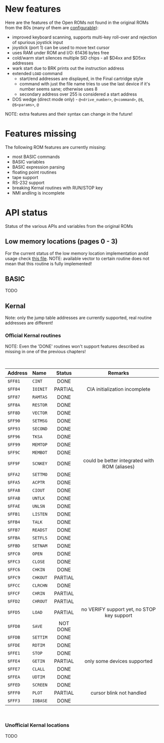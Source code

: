 # New features


Here are the features of the Open ROMs not found in the original ROMs from the 80s (many of them are [configurable](CONFIG.md)):

* improved keyboard scanning, supports multi-key roll-over and rejection of spurious joystick input
* joystick (port 1) can be used to move text cursor
* uses RAM under ROM and I/O: 61436 bytes free
* cold/warm start silences multiple SID chips - all $D4xx and $D5xx addresses
* wark start due to BRK prints out the instruction address
* extended `LOAD` command
    * start/end addresses are displayed, in the Final cartridge style
    * command with just the file name tries to use the last device if it's number seems sane; otherwise uses 8
    * secondary address over 255 is considered a start address
* DOS wedge (direct mode only) - `@<drive_number>`, `@<command>`, `@$`, `@$<params>`, `@`

NOTE: extra features and their syntax can change in the future!


# Features missing


The following ROM features are currently missing:

* most BASIC commands
* BASIC variables
* BASIC expression parsing
* floating point routines
* tape support
* RS-232 support
* breaking Kernal routines with RUN/STOP key
* NMI andling is incomplete


# API status


Status of the various APIs and variables from the original ROMs


## Low memory locations (pages 0 - 3)


For the current status of the low memory location implementation andd usage check [this file](c64/aliases/,aliases_ram_lowmem.s). NOTE: available vector to certain routine does not mean that this routine is fully implemented!


## BASIC


TODO


## Kernal


Note: only the jump table addresses are currently supported, real routine addresses are different!


### Official Kernal routines

NOTE: Even the 'DONE' routines won't support features described as missing in one of the previous chapters!

<br />

| Address   | Name     | Status   |  Remarks                                           |
| --------- | :------- | :------: | :------------------------------------------------: |
| `$FF81`   | `CINT`   | DONE     |                                                    |
| `$FF84`   | `IOINIT` | PARTIAL  | CIA initialization incomplete                      |
| `$FF87`   | `RAMTAS` | DONE     |                                                    |
| `$FF8A`   | `RESTOR` | DONE     |                                                    |
| `$FF8D`   | `VECTOR` | DONE     |                                                    |
| `$FF90`   | `SETMSG` | DONE     |                                                    |
| `$FF93`   | `SECOND` | DONE     |                                                    |
| `$FF96`   | `TKSA`   | DONE     |                                                    |
| `$FF99`   | `MEMTOP` | DONE     |                                                    |
| `$FF9C`   | `MEMBOT` | DONE     |                                                    |
| `$FF9F`   | `SCNKEY` | DONE     | could be better integrated with ROM (aliases)      |
| `$FFA2`   | `SETTMO` | DONE     |                                                    |
| `$FFA5`   | `ACPTR`  | DONE     |                                                    |
| `$FFA8`   | `CIOUT`  | DONE     |                                                    |
| `$FFAB`   | `UNTLK`  | DONE     |                                                    |
| `$FFAE`   | `UNLSN`  | DONE     |                                                    |
| `$FFB1`   | `LISTEN` | DONE     |                                                    |
| `$FFB4`   | `TALK`   | DONE     |                                                    |
| `$FFB7`   | `READST` | DONE     |                                                    |
| `$FFBA`   | `SETFLS` | DONE     |                                                    |
| `$FFBD`   | `SETNAM` | DONE     |                                                    |
| `$FFC0`   | `OPEN`   | DONE     |                                                    |
| `$FFC3`   | `CLOSE`  | DONE     |                                                    |
| `$FFC6`   | `CHKIN`  | DONE     |                                                    |
| `$FFC9`   | `CHKOUT` | PARTIAL  |                                                    |
| `$FFCC`   | `CLRCHN` | DONE     |                                                    |
| `$FFCF`   | `CHRIN`  | PARTIAL  |                                                    |
| `$FFD2`   | `CHROUT` | PARTIAL  |                                                    |
| `$FFD5`   | `LOAD`   | PARTIAL  | no VERIFY support yet, no STOP key support         |
| `$FFD8`   | `SAVE`   | NOT DONE |                                                    |
| `$FFDB`   | `SETTIM` | DONE     |                                                    |
| `$FFDE`   | `RDTIM`  | DONE     |                                                    |
| `$FFE1`   | `STOP`   | DONE     |                                                    |
| `$FFE4`   | `GETIN`  | PARTIAL  | only some devices supported                        |
| `$FFE7`   | `CLALL`  | DONE     |                                                    |
| `$FFEA`   | `UDTIM`  | DONE     |                                                    |
| `$FFED`   | `SCREEN` | DONE     |                                                    |
| `$FFF0`   | `PLOT`   | PARTIAL  | cursor blink not handled                           |
| `$FFF3`   | `IOBASE` | DONE     |                                                    |

<br />

### Unofficial Kernal locations

TODO
